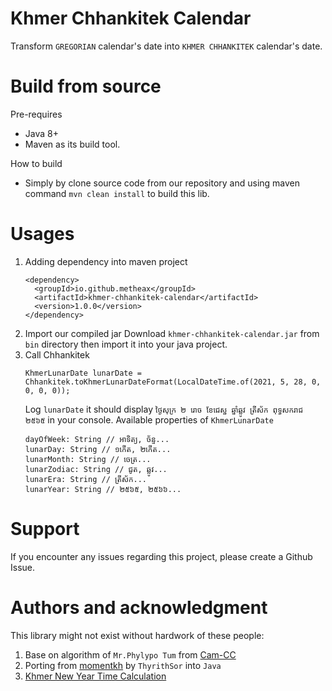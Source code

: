 #  Khmer Chhankitek Calendar
Transform `GREGORIAN` calendar's date into `KHMER CHHANKITEK` calendar's date.
# Build from source
Pre-requires
* Java 8+
* Maven as its build tool.

How to build
* Simply by clone source code from our repository and using maven command `mvn clean install` to build this lib.

# Usages
1. Adding dependency into maven project
    ````
    <dependency>
      <groupId>io.github.metheax</groupId>
      <artifactId>khmer-chhankitek-calendar</artifactId>
      <version>1.0.0</version>
    </dependency>
    ````
2. Import our compiled jar
   Download `khmer-chhankitek-calendar.jar` from `bin` directory then import it into your java project.
3. Call Chhankitek
    ````
    KhmerLunarDate lunarDate = Chhankitek.toKhmerLunarDateFormat(LocalDateTime.of(2021, 5, 28, 0, 0, 0, 0));
    ````
   Log `lunarDate` it should display `ថ្ងៃសុក្រ ២ រោច ខែជេស្ឋ ឆ្នាំឆ្លូវ ត្រីស័ក ពុទ្ធសករាជ ២៥៦៥` in your console.
   Available properties of `KhmerLunarDate`
    ````
    dayOfWeek: String // អាទិត្យ, ច័ន្ទ...
    lunarDay: String // ១កើត, ២កើត...
    lunarMonth: String // ចេត្រ...
    lunarZodiac: String // ជូត, ឆ្លូវ...
    lunarEra: String // ត្រីស័ក...
    lunarYear: String // ២៥៦៥, ២៥៦៦...
    ````
# Support
If you encounter any issues regarding this project, please create a Github Issue.

# Authors and acknowledgment
This library might not exist without hardwork of these people:
1. Base on algorithm of `Mr.Phylypo Tum` from [Cam-CC](https://www.cam-cc.org/calendar/)
2. Porting from [momentkh](https://github.com/ThyrithSor/momentkh) by `ThyrithSor` into `Java`
3. [Khmer New Year Time Calculation](http://www.dahlina.com/education/khmer_new_year_time.html)
